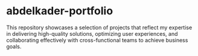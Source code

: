 # abdelkader-portfolio
 This repository showcases a selection of projects that reflect my expertise in delivering high-quality solutions, optimizing user experiences, and collaborating effectively with cross-functional teams to achieve business goals.
